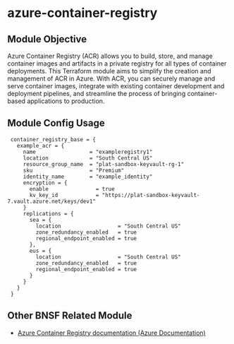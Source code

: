# azure-container-registry
## Module Objective
Azure Container Registry (ACR) allows you to build, store, and manage container images and artifacts in a private registry for all types of container deployments. This Terraform module aims to simplify the creation and management of ACR in Azure. With ACR, you can securely manage and serve container images, integrate with existing container development and deployment pipelines, and streamline the process of bringing container-based applications to production.
## Module Config Usage
```hcl
 container_registry_base = {
   example_acr = {
     name                 = "exampleregistry1"
     location             = "South Central US"
     resource_group_name  = "plat-sandbox-keyvault-rg-1"
     sku                  = "Premium"
     identity_name        = "example_identity"
     encryption = {
       enable               = true
       kv_key_id            = "https://plat-sandbox-keyvault-7.vault.azure.net/keys/dev1"
     }
     replications = {
       sea = {
         location                  = "South Central US"
         zone_redundancy_enabled   = true
         regional_endpoint_enabled = true
       },
       eus = {
         location                  = "South Central US"
         zone_redundancy_enabled   = true
         regional_endpoint_enabled = true
       }
     }
   }
 }
```
## Other BNSF Related Module
* [Azure Container Registry documentation (Azure Documentation)](https://docs.microsoft.com/en-us/azure/container-registry/)
